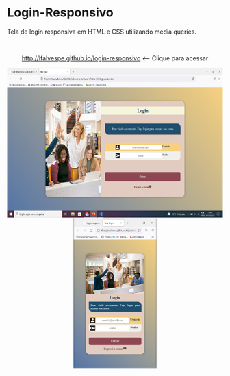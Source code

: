 # Login-Responsivo
Tela de login responsiva em HTML e CSS utilizando media queries.

<br>

<div align="center">


http://lfalvespe.github.io/login-responsivo  <-- Clique para acessar



<img src="prints/print.PNG" height="350"> <img src="/prints/print2.PNG" height="350">

</div>

